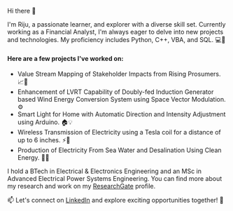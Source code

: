 Hi there 👋

I'm Riju, a passionate learner, and explorer with a diverse skill set. Currently working as a Financial Analyst, I'm always eager to delve into new projects and technologies. My proficiency includes Python, C++, VBA, and SQL. 💻🚀

#### Here are a few projects I've worked on:
- Value Stream Mapping of Stakeholder Impacts from Rising Prosumers. 📈👥
- Enhancement of LVRT Capability of Doubly-fed Induction Generator based Wind Energy Conversion System using Space Vector Modulation. ⚙️
- Smart Light for Home with Automatic Direction and Intensity Adjustment using Arduino. 🏠💡
- Wireless Transmission of Electricity using a Tesla coil for a distance of up to 6 inches. ⚡🔌
- Production of Electricity From Sea Water and Desalination Using Clean Energy. 🌊🔋

I hold a BTech in Electrical & Electronics Engineering and an MSc in Advanced Electrical Power Systems Engineering. You can find more about my research and work on my [ResearchGate](https://www.researchgate.net/profile/Soumyajit-Mitra-2) profile.

📫 Let's connect on [LinkedIn](https://www.linkedin.com/in/soumyajitmitra77/) and explore exciting opportunities together! 🚀
